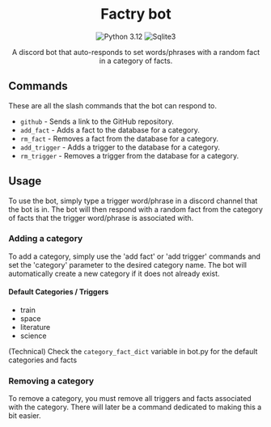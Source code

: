 <div style="text-align: center;">

# Factry bot
![Python 3.12](https://img.shields.io/badge/python-3.12-blue)
![Sqlite3](https://img.shields.io/badge/Sqlite-3-blue)

A discord bot that auto-responds to set words/phrases with a random fact in a category of facts.
</div>

## Commands
These are all the slash commands that the bot can respond to.
- `github` - Sends a link to the GitHub repository.
- `add_fact` - Adds a fact to the database for a category.
- `rm_fact` - Removes a fact from the database for a category.
- `add_trigger` - Adds a trigger to the database for a category.
- `rm_trigger` - Removes a trigger from the database for a category.

## Usage
To use the bot, simply type a trigger word/phrase in a discord channel that the bot is in. The bot will then respond
with a random fact from the category of facts that the trigger word/phrase is associated with.

### Adding a category
To add a category, simply use the 'add fact' or 'add trigger' commands and set the 'category' parameter to the desired category name.
The bot will automatically create a new category if it does not already exist.

#### Default Categories / Triggers
- train
- space
- literature
- science

(Technical) Check the `category_fact_dict` variable in bot.py for the default categories and facts

### Removing a category
To remove a category, you must remove all triggers and facts associated with the category.
There will later be a command dedicated to making this a bit easier.
